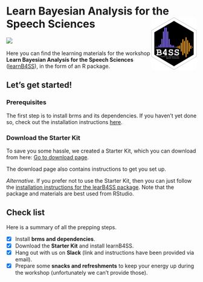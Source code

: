 
<!-- README.md is generated from README.Rmd. Please edit that file -->

# Learn Bayesian Analysis for the Speech Sciences <a href='https://learnb4ss.github.io/learnB4SS'><img src='man/figures/logo.png' align="right" height="138" /></a>

<!-- badges: start -->

![](https://img.shields.io/badge/version-1.0.0-FFA70B.svg)
<!-- badges: end -->

Here you can find the learning materials for the workshop **Learn
Bayesian Analysis for the Speech Sciences**
([learnB4SS](https://learnb4ss.github.io)), in the form of an R package.

## Let’s get started!

### Prerequisites

The first step is to install brms and its dependencies. If you haven’t
yet done so, check out the installation instructions
[here](https://learnb4ss.github.io/learnB4SS/articles/install-brms.html).

### Download the Starter Kit

To save you some hassle, we created a Starter Kit, which you can
download from here: [Go to download
page](https://github.com/learnB4SS/learnB4SS-kit).

The download page also contains instructions to get you set up.

*Alternative*. If you prefer not to use the Starter Kit, then you can
just follow the [installation instructions for the learB4SS
package](https://learnb4ss.github.io/learnB4SS/articles/install-learnb4ss.html).
Note that the package and materials are best used from RStudio.

## Check list

Here is a summary of all the prepping steps.

-   [x] Install **brms and dependencies**.
-   [x] Download the **Starter Kit** and install learnB4SS.
-   [x] Hang out with us on **Slack** (link and instructions have been
    provided via email).
-   [x] Prepare some **snacks and refreshments** to keep your energy up
    during the workshop (unfortunately we can’t provide those).
